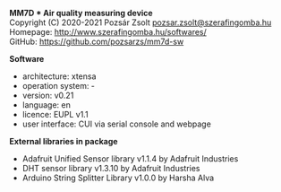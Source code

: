 **MM7D * Air quality measuring device**  
Copyright (C) 2020-2021 Pozsár Zsolt <pozsar.zsolt@szerafingomba.hu>  
Homepage: <http://www.szerafingomba.hu/softwares/>  
GitHub: <https://github.com/pozsarzs/mm7d-sw>

**Software**

 - architecture:       xtensa
 - operation system:   -
 - version:            v0.21
 - language:           en
 - licence:            EUPL v1.1
 - user interface:     CUI via serial console and webpage

**External libraries in package**

 - Adafruit Unified Sensor library v1.1.4 by Adafruit Industries
 - DHT sensor library v1.3.10 by Adafruit Industries
 - Arduino String Splitter Library v1.0.0 by Harsha Alva
